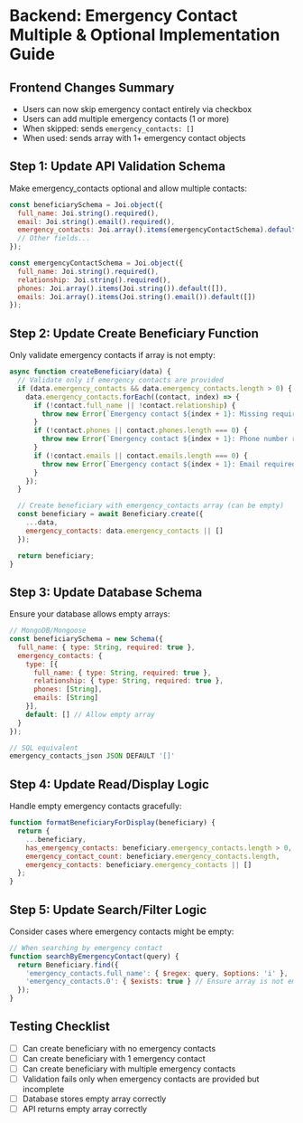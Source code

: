 # Backend: Emergency Contact Multiple & Optional Implementation Guide

## Frontend Changes Summary
- Users can now skip emergency contact entirely via checkbox
- Users can add multiple emergency contacts (1 or more)
- When skipped: sends `emergency_contacts: []`
- When used: sends array with 1+ emergency contact objects

## Step 1: Update API Validation Schema
Make emergency_contacts optional and allow multiple contacts:

```javascript
const beneficiarySchema = Joi.object({
  full_name: Joi.string().required(),
  email: Joi.string().email().required(),
  emergency_contacts: Joi.array().items(emergencyContactSchema).default([]).optional(),
  // Other fields...
});

const emergencyContactSchema = Joi.object({
  full_name: Joi.string().required(),
  relationship: Joi.string().required(),
  phones: Joi.array().items(Joi.string()).default([]),
  emails: Joi.array().items(Joi.string().email()).default([])
});
```

## Step 2: Update Create Beneficiary Function
Only validate emergency contacts if array is not empty:

```javascript
async function createBeneficiary(data) {
  // Validate only if emergency contacts are provided
  if (data.emergency_contacts && data.emergency_contacts.length > 0) {
    data.emergency_contacts.forEach((contact, index) => {
      if (!contact.full_name || !contact.relationship) {
        throw new Error(`Emergency contact ${index + 1}: Missing required fields`);
      }
      if (!contact.phones || contact.phones.length === 0) {
        throw new Error(`Emergency contact ${index + 1}: Phone number required`);
      }
      if (!contact.emails || contact.emails.length === 0) {
        throw new Error(`Emergency contact ${index + 1}: Email required`);
      }
    });
  }

  // Create beneficiary with emergency_contacts array (can be empty)
  const beneficiary = await Beneficiary.create({
    ...data,
    emergency_contacts: data.emergency_contacts || []
  });

  return beneficiary;
}
```

## Step 3: Update Database Schema
Ensure your database allows empty arrays:

```javascript
// MongoDB/Mongoose
const beneficiarySchema = new Schema({
  full_name: { type: String, required: true },
  emergency_contacts: {
    type: [{
      full_name: { type: String, required: true },
      relationship: { type: String, required: true },
      phones: [String],
      emails: [String]
    }],
    default: [] // Allow empty array
  }
});

// SQL equivalent
emergency_contacts_json JSON DEFAULT '[]'
```

## Step 4: Update Read/Display Logic
Handle empty emergency contacts gracefully:

```javascript
function formatBeneficiaryForDisplay(beneficiary) {
  return {
    ...beneficiary,
    has_emergency_contacts: beneficiary.emergency_contacts.length > 0,
    emergency_contact_count: beneficiary.emergency_contacts.length,
    emergency_contacts: beneficiary.emergency_contacts || []
  };
}
```

## Step 5: Update Search/Filter Logic
Consider cases where emergency contacts might be empty:

```javascript
// When searching by emergency contact
function searchByEmergencyContact(query) {
  return Beneficiary.find({
    'emergency_contacts.full_name': { $regex: query, $options: 'i' },
    'emergency_contacts.0': { $exists: true } // Ensure array is not empty
  });
}
```

## Testing Checklist
- [ ] Can create beneficiary with no emergency contacts
- [ ] Can create beneficiary with 1 emergency contact
- [ ] Can create beneficiary with multiple emergency contacts
- [ ] Validation fails only when emergency contacts are provided but incomplete
- [ ] Database stores empty array correctly
- [ ] API returns empty array correctly 